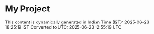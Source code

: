# My Project

This content is dynamically generated in Indian Time (IST): 2025-06-23 18:25:19 IST
Converted to UTC: 2025-06-23 12:55:19 UTC
